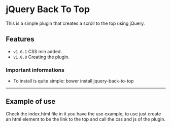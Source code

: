 # jQuery Back To Top

This is a simple plugin that creates a scroll to the top using jQuery.
## Features

- `v1.0.1` CSS min added.
- `v1.0.0` Creating the plugin.

### Important informations

- To install is quite simple: bower install jquery-back-to-top
-----

## Example of use
Check the index.html file in it you have the use example, to use just create an html element to be the link to the top and call the css and js of the plugin.
